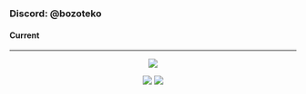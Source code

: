 ### Discord: @bozoteko
#### Current
<hr>
<p align="center">
    <img src=https://lanyard.cnrad.dev/api/933241260972589076/>
    <!-- GitHub Stats -->
<p align="center">
    <img src="https://github-readme-stats.vercel.app/api?username=bozoteko&theme=radical&show_icons=true&count_private=true">
    <img src= "https://github-readme-stats.vercel.app/api/top-langs/?username=bozoteko&theme=radical&layout=compact">
</p>
<br>
<br>
</p>
<p align="center"> <img src="" alt="" /> </p>
<br>
</hr>
